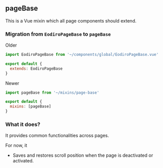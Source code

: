 ## pageBase
This is a Vue mixin which all page components should extend.

### Migration from `EodiroPageBase` to `pageBase`

Older
```js
import EodiroPageBase from '~/components/global/EodiroPageBase.vue'

export default {
  extends: EodiroPageBase
}
```

Newer
```js
import pageBase from '~/mixins/page-base'

export default {
  mixins: [pageBase]
}
```

### What it does?
It provides common functionalities across pages.

For now, it

- Saves and restores scroll position when the page is deactivated or activated.